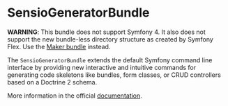 SensioGeneratorBundle
=====================

**WARNING**: This bundle does not support Symfony 4. It also does not support the new bundle-less directory structure as created by Symfony Flex. Use the [Maker bundle](https://github.com/symfony/maker-bundle) instead.

The `SensioGeneratorBundle` extends the default Symfony command line
interface by providing new interactive and intuitive commands for generating
code skeletons like bundles, form classes, or CRUD controllers based on a
Doctrine 2 schema.

More information in the official
[documentation](http://symfony.com/doc/current/bundles/SensioGeneratorBundle/index.html).
